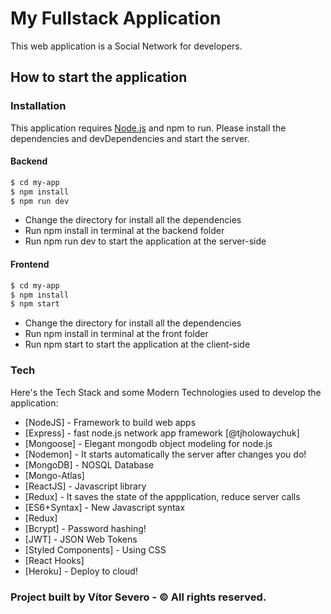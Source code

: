 # My Fullstack Application

This web application is a Social Network for developers.

## How to start the application

### Installation

This application requires [Node.js](https://nodejs.org/) and npm to run. Please install the dependencies and devDependencies and start the server.

#### Backend

```sh
$ cd my-app
$ npm install
$ npm run dev
```
  - Change the directory for install all the dependencies
  - Run npm install in terminal at the backend folder
  - Run npm run dev to start the application at the server-side

#### Frontend

```sh
$ cd my-app
$ npm install
$ npm start
```
  - Change the directory for install all the dependencies
  - Run npm install in terminal at the front folder
  - Run npm start to start the application at the client-side

### Tech

Here's the Tech Stack and some Modern Technologies used to develop the application:

* [NodeJS] - Framework to build web apps
* [Express] - fast node.js network app framework [@tjholowaychuk]
* [Mongoose] - Elegant mongodb object modeling for node.js
* [Nodemon] - It starts automatically the server after changes you do!
* [MongoDB] - NOSQL Database
* [Mongo-Atlas]
* [ReactJS] - Javascript library
* [Redux] - It saves the state of the appplication, reduce server calls
* [ES6+Syntax] - New Javascript syntax
* [Redux]
* [Bcrypt] - Password hashing!
* [JWT] - JSON Web Tokens
* [Styled Components] - Using CSS
* [React Hooks]
* [Heroku] -  Deploy to cloud! 

### Project built by Vítor Severo - © All rights reserved.
